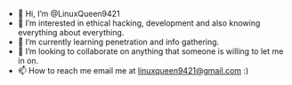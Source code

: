 - 👋 Hi, I’m @LinuxQueen9421
- 👀 I’m interested in ethical hacking, development and also knowing everything about everything.
- 🌱 I’m currently learning penetration and info gathering.
- 💞️ I’m looking to collaborate on anything that someone is willing to let me in on.
- 📫 How to reach me email me at linuxqueen9421@gmail.com :) 


